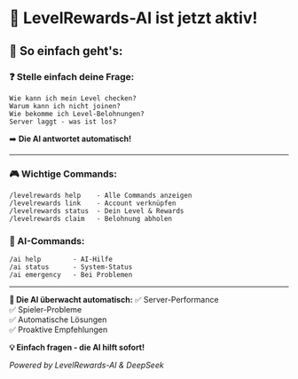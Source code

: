 
# 🤖 **LevelRewards-AI ist jetzt aktiv!**

## 💬 **So einfach geht's:**

### **❓ Stelle einfach deine Frage:**
```
Wie kann ich mein Level checken?
Warum kann ich nicht joinen?
Wie bekomme ich Level-Belohnungen?
Server laggt - was ist los?
```
➡️ **Die AI antwortet automatisch!**

---

### **🎮 Wichtige Commands:**
```
/levelrewards help    - Alle Commands anzeigen
/levelrewards link    - Account verknüpfen  
/levelrewards status  - Dein Level & Rewards
/levelrewards claim   - Belohnung abholen
```

### **🤖 AI-Commands:**
```
/ai help        - AI-Hilfe
/ai status      - System-Status
/ai emergency   - Bei Problemen
```

---

**🚀 Die AI überwacht automatisch:**
✅ Server-Performance  
✅ Spieler-Probleme  
✅ Automatische Lösungen  
✅ Proaktive Empfehlungen  

**💡 Einfach fragen - die AI hilft sofort!**

*Powered by LevelRewards-AI & DeepSeek*
